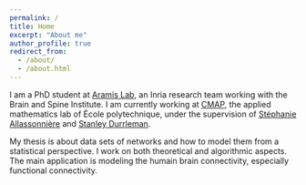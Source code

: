 ```yaml
---
permalink: /
title: Home
excerpt: "About me"
author_profile: true
redirect_from: 
  - /about/
  - /about.html
---
```


I am a PhD student at [Aramis Lab](https://www.aramislab.fr/), an Inria research team working with the Brain and Spine Institute. I am currently working at [CMAP](https://portail.polytechnique.edu/cmap/en/), the applied mathematics lab of École polytechnique, under the supervision of [Stéphanie Allassonnière](https://sites.google.com/site/stephanieallassonniere/) and [Stanley Durrleman](https://who.rocq.inria.fr/Stanley.Durrleman/).

My thesis is about data sets of networks and how to model them from a statistical perspective. I work on both theoretical and algorithmic aspects. The main application is modeling the humain brain connectivity, especially functional connectivity.